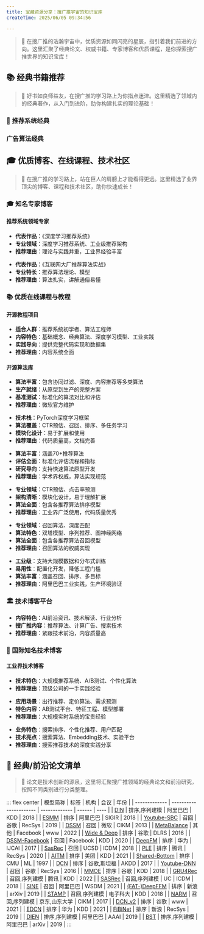 ```yaml
---
title: 宝藏资源分享：搜广推宇宙的知识宝库
createTime: 2025/06/05 09:34:56

---
```


> 🌌 在搜广推的浩瀚宇宙中，优质资源如同闪亮的星辰，指引着我们前进的方向。这里汇聚了经典论文、权威书籍、专家博客和优质课程，是你探索搜广推世界的知识宝库！

## 📚 经典书籍推荐

> 📖 好书如良师益友，在搜广推的学习路上为你指点迷津。这里精选了领域内的经典著作，从入门到进阶，助你构建扎实的理论基础！

### 🎯 推荐系统经典

<CardGrid>
<ImageCard 
  image="/img/深度学习推荐系统2.0.jpg"
  title="深度学习推荐系统2.0"
  description="深度学习和大模型技术在推荐系统领域掀起了一场技术革命，本书从深度学习推荐模型、Embedding技术、大模型、AIGC、模型工程实现、业界前沿实践等几个方面介绍了这场技术革命中的主流技术要点。《深度学习推荐系统2.0（全彩）》既适合推荐系统、计算广告和搜索领域的从业者阅读，也适合人工智能相关专业的本科生、研究生、博士生阅读，帮助建立深度学习推荐系统的技术框架。通过学习前沿案例，读者可加强深度学习理论与推荐系统工程实践的融合能力。"
  href="https://book.douban.com/subject/37286473/"
  author="王喆"
  date="2025/04"
  />
  <ImageCard 
  image="/img/推荐系统实践.jpg"
  title="推荐系统实践"
  description="随着信息技术和互联网的发展，人们逐渐从信息匮乏的时代走入了信息过载（information overload）的时代 。在这个时代，无论是信息消费者还是信息生产者都遇到了很大的挑战：对于信息消费者，从大量信息中找到自己感兴趣的信息是一件非常困难的事情；对于信息生产者，让自己生产的信息脱颖而出，受到广大用户的关注，也是一件非常困难的事情。推荐系统就是解决这一矛盾的重要工具。推荐系统的任务就是联系用户和信息，一方面帮助用户发现对自己有价值的信息，另一方面让信息能够展现在对它感兴趣的用户面前，从而实现信息消费者和信息生产者的双赢。"
  href="https://book.douban.com/subject/10769749/"
  author="项亮"
  date="2012/06/01"
  />
<ImageCard 
  image="/img/互联网大厂推荐算法实战.jpg"
  title="互联网大厂推荐算法实战"
  description="互联网大厂推荐算法实战》介绍了互联网大厂当前采用的一些前沿推荐算法，并梳理了这些算法背后的思想脉络与技术框架。《互联网大厂推荐算法实战》总计10章，内容涵盖了推荐系统的基础知识、推荐系统中的特征工程、推荐系统中的Embedding、推荐系统的各组成模块（包括召回、粗排、精排与重排）所使用的算法技术、推荐算法实践中经常会遇到的难题以及应对之道（其中涉及多任务推荐、多场景推荐、新用户冷启动、新物料冷启动、评估模型效果、定位并解决问题等），最后还用一章的篇幅介绍了推荐算法工程师在工作、学习、面试时应该采取的做法。《互联网大厂推荐算法实战》既适合推荐系统、计算广告、个性化搜索领域的从业人员阅读，也适合希望从事互联网算法工作的在校学生阅读。"
  href="https://book.douban.com/subject/36701755"
  author="赵传霖"
  date="2024/01"
  /> 
<ImageCard 
  image="/img/动手学推荐系统.jpg"
  title="动手学推荐系统"
  description="本书从理论结合实践编程来学习推荐系统。由浅入深，先基础后进阶，先理论后实践，先主流后推导。第1章较为简单，仅初步带领大家了解什么是推荐系统及推荐系统的简史。第2章到第5章介绍的是主流的推荐算法及推荐算法的推导过程，这部分是本书的核心，每个算法都描述的非常详细且有具体代码帮助大家理解，深度学习的框架将采用PyTorch。第6章介绍的是商业及推荐系统的组成结构，第7章系统地介绍了推荐系统的评估指标及方式。第8章则介绍整个推荐工程的生命周期。第6~8章可随时抽取出来提前看。本书配套示例代码及微课视频，帮助读者快速入门推荐算法及系统。本书可作为高等院校、科研机构或从事推荐系统工作的工程师的参考书籍，也可作为高年级本科生和研究生的学习参考书籍。"
  href="https://book.douban.com/subject/36160038"
  author="於方仁"
  date="2022/11"
  />
</CardGrid>

### 广告算法经典
<CardGrid>
<ImageCard 
  image="/img/计算广告.jpg"
  title="计算广告"
  description="计算广告是一项新兴的研究课题，它涉及大规模搜索和文本分析、信息获取、统计模型、机器学习、分类、优化以及微观经济学等诸多领域的知识。本书从实践出发，系统地介绍计算广告的产品、问题、系统和算法，并且从工业界的视角对这一领域进行具体技术的深入剖析。本书立足于广告市场的根本问题，从计算广告各个阶段所遇到的市场挑战出发，以广告系统业务形态的需求和变化为主线，依次介绍合约广告系统、竞价广告系统、程序化交易市场等重要课题，并对计算广告涉及的关键技术和算法做深入的探讨，包括深度学习的基础方法论及其在计算广告中的应用，这一版加入了竞价广告的产品脉络、计算分工带来的产品方向的演进和智能投放的产品原理等内容。无论是互联网公司商业化部门的产品技术人员，还是对个性化系统、大数据变现或交易有兴趣的产品技术人员，传统企业互联网化进程的决策者，传统广告业务的从业者，互联网创业者，计算机相关专业研究生，都会从阅读本书中受益匪浅。"
  href="https://book.douban.com/subject/36086460/"
  author="刘鹏 / 王超"
  date="2022/08"
  />
</CardGrid>


## 🎓 优质博客、在线课程、技术社区

> 🌟 在搜广推的学习路上，站在巨人的肩膀上才能看得更远。这里精选了业界顶尖的博客、课程和技术社区，助你快速成长！

### 🎓 知名专家博客

#### 推荐系统领域专家

<CardGrid>
<LinkCard 
  title="王喆" 
  icon="simple-icons:zhihu"
  href="https://www.zhihu.com/people/wang-zhe-58"
  description="前Roku推荐系统负责人，《深度学习推荐系统》作者">
  
- **代表作品**：《深度学习推荐系统》
- **专业领域**：深度学习推荐系统、工业级推荐架构
- **推荐理由**：理论与实践并重，工业界经验丰富

</LinkCard>

<LinkCard 
  title="石塔西" 
  icon="simple-icons:zhihu"
  href="https://www.zhihu.com/people/si-ta-xi"
  description="推荐系统算法专家，知乎推荐系统领域优质答主">
  
- **代表作品**：《互联网大厂推荐算法实战》
- **专业特长**：推荐算法理论、模型
- **推荐理由**：算法扎实，讲解通俗易懂

</LinkCard>
</CardGrid>

### 📚 优质在线课程与教程

#### 开源教程项目

<LinkCard 
  title="Fun-Rec" 
  icon="simple-icons:github"
  href="https://datawhalechina.github.io/fun-rec/#/"
  description="Datawhale开源的推荐系统入门教程，从基础到进阶全覆盖">
  
- **适合人群**：推荐系统初学者、算法工程师
- **内容特色**：基础概念、经典算法、深度学习模型、工业实践
- **实践导向**：提供完整代码实现和数据集
- **推荐理由**：内容系统全面

</LinkCard>

#### 开源算法库
<CardGrid>
<LinkCard 
  title="Microsoft Recommenders" 
  icon="simple-icons:microsoft"
  href="https://github.com/recommenders-team/recommenders"
  description="微软开源的推荐系统最佳实践库，涵盖完整的推荐系统开发流程">
  
- **算法丰富**：包含协同过滤、深度、内容推荐等多类算法
- **生产就绪**：从原型到生产的完整方案
- **基准测试**：标准化的算法对比和评估
- **推荐理由**：微软官方维护

</LinkCard>

<LinkCard 
  title="Torch-RecHub" 
  icon="simple-icons:pytorch"
  href="https://github.com/datawhalechina/torch-rechub"
  description="基于PyTorch的推荐系统算法库，提供经典和前沿推荐算法实现">
  
- **技术栈**：PyTorch深度学习框架
- **算法覆盖**：CTR预估、召回、排序、多任务学习
- **模块化设计**：易于扩展和使用
- **推荐理由**：代码质量高，文档完善

</LinkCard>

<LinkCard 
  title="RecBole" 
  icon="simple-icons:github"
  href="https://github.com/RUCAIBox/RecBole"
  description="中国人民大学开源的统一推荐系统库">
  
- **算法丰富**：涵盖70+推荐算法
- **评估全面**：标准化评估流程和指标
- **研究导向**：支持快速算法原型开发
- **推荐理由**：学术界权威，算法实现规范

</LinkCard>

<LinkCard 
  title="DeepCTR" 
  icon="simple-icons:tensorflow"
  href="https://github.com/shenweichen/DeepCTR"
  description="基于TensorFlow的深度CTR预估算法库">
  
- **专业领域**：CTR预估、点击率预测
- **架构清晰**：模块化设计，易于理解扩展
- **算法全面**：包含各推荐算法排序模型
- **推荐理由**：工业界广泛使用，代码质量优秀

</LinkCard>

<LinkCard 
  title="DeepMatch" 
  icon="simple-icons:tensorflow"
  href="https://github.com/shenweichen/DeepMatch"
  description="基于TensorFlow的深度匹配和召回算法库">
  
- **专业领域**：召回算法、深度匹配
- **算法特色**：双塔模型、序列推荐、图神经网络
- **算法全面**：包含各推荐算法召回模型
- **推荐理由**：召回算法的权威实现

</LinkCard>

<LinkCard 
  title="EasyRec" 
  icon="simple-icons:alibabadotcom"
  href="https://github.com/alibaba/EasyRec"
  description="阿里云开源的推荐算法平台，支持工业级推荐系统开发">
  
- **工业级**：支持大规模数据和分布式训练
- **易用性**：配置化开发，降低工程门槛
- **算法丰富**：涵盖召回、排序、多目标
- **推荐理由**：阿里巴巴工业实践，生产环境验证

</LinkCard>
</CardGrid>

### 🏛️ 技术博客平台

<LinkCard 
  title="机器之心" 
  icon="simple-icons:medium"
  href="https://www.jiqizhixin.com/"
  description="专业的人工智能媒体和产业服务平台">
  
- **内容特色**：AI前沿资讯、技术解读、行业分析
- **搜广推内容**：推荐算法、计算广告、搜索技术
- **推荐理由**：紧跟技术前沿，内容质量高

</LinkCard>

### 🚀 国际知名技术博客

#### 工业界技术博客

<CardGrid>
<LinkCard 
  title="Netflix Tech Blog" 
  icon="simple-icons:netflix"
  href="https://netflixtechblog.com/"
  description="Netflix技术团队官方博客，推荐系统工业实践的标杆">
  
- **技术特色**：大规模推荐系统、A/B测试、个性化算法
- **推荐理由**：顶级公司的一手实践经验

</LinkCard>

<LinkCard 
  title="Uber Engineering" 
  icon="simple-icons:uber"
  href="https://eng.uber.com/"
  description="Uber工程团队技术博客，机器学习与推荐系统实践">
  
- **应用场景**：出行推荐、定价算法、需求预测
- **特色内容**：AB测试平台、特征工程、模型部署
- **推荐理由**：大规模实时系统的宝贵经验

</LinkCard>

<LinkCard 
  title="Airbnb Tech" 
  icon="simple-icons:airbnb"
  href="https://medium.com/airbnb-engineering"
  description="Airbnb技术团队在Medium上的技术分享">
  
- **业务特色**：搜索排序、个性化推荐、用户匹配
- **技术亮点**：搜索算法、Embedding技术、实验平台
- **推荐理由**：搜索推荐技术的深度实践分享

</LinkCard>
</CardGrid>

## 📄 经典/前沿论文清单

> 📑 论文是技术创新的源泉，这里将汇聚搜广推领域的经典论文和前沿研究，按照不同类别进行分类整理。

::: flex center
| 模型简称          | 标签          | 机构          | 会议   | 年份 |
| ------------- | ---------------------- | ------------- | ------ | ---- |
| [DIN](https://arxiv.org/abs/1706.06978)           | 排序,序列建模 | 阿里巴巴      | KDD    | 2018 |
| [ESMM](https://arxiv.org/abs/1804.07931)          | 排序          | 阿里巴巴      | SIGIR  | 2018 |
| [Youtube-SBC](https://research.google/pubs/pub48840/)   | 召回          | 谷歌          | RecSys | 2019 |
| [DSSM](https://posenhuang.github.io/papers/cikm2013_DSSM_fullversion.pdf)          | 召回          | 微软          | CIKM   | 2013 |
| [MetaBalance](https://arxiv.org/pdf/2203.06801v1.pdf)   | 其他          | Facebook      | www    | 2022 |
| [Wide & Deep](https://arxiv.org/pdf/1606.07792.pdf)   | 排序          | 谷歌          | DLRS   | 2016 |
| [DSSM-Facebook](https://arxiv.org/abs/2006.11632) | 召回          | Facebook      | KDD    | 2020 |
| [DeepFM](https://arxiv.org/abs/1703.04247)        | 排序          | 华为          | IJCAI  | 2017 |
| [SasRec](https://arxiv.org/abs/1808.09781)        | 召回          | UCSD          | ICDM   | 2018 |
| [PLE](https://dl.acm.org/doi/abs/10.1145/3383313.3412236)           | 排序          | 腾讯          | RecSys | 2020 |
| [AITM](https://arxiv.org/abs/2105.08489)          | 排序          | 美团          | KDD    | 2021 |
| [Shared-Bottom](https://link.springer.com/content/pdf/10.1023/A:1007379606734.pdf) | 排序          | CMU           | ML     | 1997 |
| [DCN](https://arxiv.org/abs/1708.05123)           | 排序          | 谷歌,斯坦福   | AKDD   | 2017 |
| [Youtube-DNN](https://dl.acm.org/doi/10.1145/2959100.2959190)   | 召回          | 谷歌          | RecSys | 2016 |
| [MMOE](https://dl.acm.org/doi/pdf/10.1145/3219819.3220007)          | 排序          | 谷歌          | KDD    | 2018 |
| [GRU4Rec](https://arxiv.org/abs/1511.06939)       | 召回,序列建模 | 腾讯          | KDD    | 2022 |
| [SASRec](https://arxiv.org/pdf/1808.09781.pdf)        | 召回,序列建模 | UC            | ICDM   | 2018 |
| [SINE](https://arxiv.org/pdf/2102.09267.pdf)          | 召回          | 阿里巴巴      | WSDM   | 2021 |
| [(FAT-)DeepFFM](https://arxiv.org/pdf/1905.06336.pdf) | 排序          | 新浪          | arXiv  | 2019 |
| [STAMP](https://dl.acm.org/doi/10.1145/3219819.3219950)         | 召回,序列建模 | 电子科大      | KDD    | 2018 |
| [NARM](https://arxiv.org/pdf/1711.04725.pdf)          | 召回,序列建模 | 京东,山东大学 | CIKM   | 2017 |
| [DCN_v2](https://arxiv.org/abs/2008.13535)       | 排序          | 谷歌          | www    | 2021 |
| [EDCN](https://dlp-kdd.github.io/assets/pdf/DLP-KDD_2021_paper_12.pdf)          | 排序          | 华为          | KDD    | 2021 |
| [FiBiNet](https://dl.acm.org/doi/abs/10.1145/3298689.3347043)       | 排序          | 新浪          | RecSys | 2019 |
| [DIEN](https://ojs.aaai.org/index.php/AAAI/article/view/4545)          | 排序,序列建模 | 阿里巴巴      | AAAI   | 2019 |
| [BST](https://arxiv.org/abs/1905.06874v1)           | 排序,序列建模 | 阿里巴巴      | arXiv  | 2019 |
:::